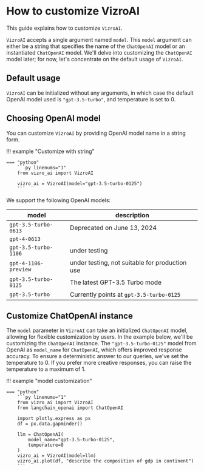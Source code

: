 # How to customize VizroAI

This guide explains how to customize `VizroAI`.

`VizroAI` accepts a single argument named `model`. This `model` argument can either be a string that specifies the name of the `ChatOpenAI` model or an instantiated `ChatOpenAI` model.
We'll delve into customizing the `ChatOpenAI` model later; for now, let's concentrate on the default usage of `VizroAI`.

## Default usage

`VizroAI` can be initialized without any arguments, in which case the default OpenAI model used is `"gpt-3.5-turbo"`, and temperature is set to 0.

## Choosing OpenAI model

You can customize `VizroAI` by providing OpenAI model name in a string form.

!!! example "Customize with string"

    === "python"
        ```py linenums="1"
        from vizro_ai import VizroAI

        vizro_ai = VizroAI(model="gpt-3.5-turbo-0125")
        ```
We support the following OpenAI models:

| model                | description                                    |
|----------------------|------------------------------------------------|
| `gpt-3.5-turbo-0613` | Deprecated on June 13, 2024                    |
| `gpt-4-0613`         |                                                |
| `gpt-3.5-turbo-1106` | under testing                                  |
| `gpt-4-1106-preview` | under testing, not suitable for production use |
| `gpt-3.5-turbo-0125` | The latest GPT-3.5 Turbo mode                  |
| `gpt-3.5-turbo`      | Currently points at `gpt-3.5-turbo-0125`       |

## Customize ChatOpenAI instance

The `model` parameter in `VizroAI` can take an initialized `ChatOpenAI` model, allowing for flexible customization by users.
In the example below, we'll be customizing the `ChatOpenAI` instance.
The `"gpt-3.5-turbo-0125"` model from OpenAI as `model_name` for `ChatOpenAI`, which offers improved response accuracy. To ensure a deterministic answer to our queries, we've set the temperature to 0. If you prefer more creative responses, you can raise the temperature to a maximum of 1.


!!! example "model customization"

    === "python"
        ```py linenums="1"
        from vizro_ai import VizroAI
        from langchain_openai import ChatOpenAI

        import plotly.express as px
        df = px.data.gapminder()

        llm = ChatOpenAI(
            model_name="gpt-3.5-turbo-0125",
            temperature=0
        )
        vizro_ai = VizroAI(model=llm)
        vizro_ai.plot(df, "describe the composition of gdp in continent")
        ```
